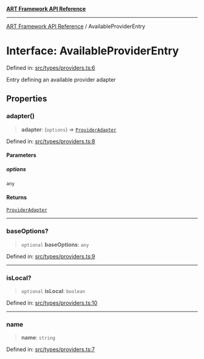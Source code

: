 [**ART Framework API Reference**](../README.md)

***

[ART Framework API Reference](../README.md) / AvailableProviderEntry

# Interface: AvailableProviderEntry

Defined in: [src/types/providers.ts:6](https://github.com/hashangit/ART/blob/a8524de337702d2ec210d86aff2464ac0aeed73e/src/types/providers.ts#L6)

Entry defining an available provider adapter

## Properties

### adapter()

> **adapter**: (`options`) => [`ProviderAdapter`](ProviderAdapter.md)

Defined in: [src/types/providers.ts:8](https://github.com/hashangit/ART/blob/a8524de337702d2ec210d86aff2464ac0aeed73e/src/types/providers.ts#L8)

#### Parameters

##### options

`any`

#### Returns

[`ProviderAdapter`](ProviderAdapter.md)

***

### baseOptions?

> `optional` **baseOptions**: `any`

Defined in: [src/types/providers.ts:9](https://github.com/hashangit/ART/blob/a8524de337702d2ec210d86aff2464ac0aeed73e/src/types/providers.ts#L9)

***

### isLocal?

> `optional` **isLocal**: `boolean`

Defined in: [src/types/providers.ts:10](https://github.com/hashangit/ART/blob/a8524de337702d2ec210d86aff2464ac0aeed73e/src/types/providers.ts#L10)

***

### name

> **name**: `string`

Defined in: [src/types/providers.ts:7](https://github.com/hashangit/ART/blob/a8524de337702d2ec210d86aff2464ac0aeed73e/src/types/providers.ts#L7)
